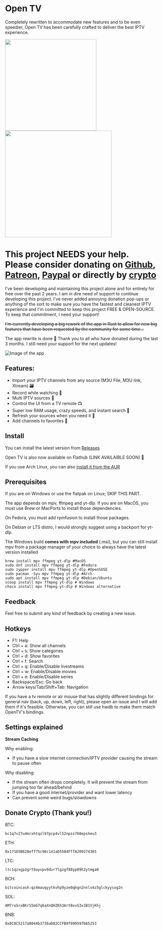 # Open TV

Completely rewritten to accommodate new features and to be even speedier, Open TV has been carefully crafted to deliver the best IPTV experience.

<a href="https://flathub.org/apps/dev.fredol.open-tv">
  <img src="https://dl.flathub.org/assets/badges/flathub-badge-en.svg" width="300"/>
</a>
<a href="https://apps.microsoft.com/detail/9PBWX3RKR1QX?launch=true&mode=mini">
	<img src="https://get.microsoft.com/images/en-us%20dark.svg" width="350"/>
</a>

# This project NEEDS your help. Please consider donating on [Github](https://github.com/sponsors/Fredolx), [Patreon](https://www.patreon.com/fredol), [Paypal](https://paypal.me/fredolx) or directly by [crypto](#crypto)
I've been developing and maintaining this project alone and for entirely for free over the past 2 years. I am in dire need of support to continue developing this project. I've never added annoying donation pop-ups or anything of the sort to make sure you have the fastest and cleanest IPTV experience and I'm committed to keep this project FREE & OPEN-SOURCE. To keep that commitment, I need your support!

~~I'm currently developing a big rework of the app in Rust to allow for new big features that have been requested by the community for some time...~~

The app rewrite is done 🎊 Thank you to all who have donated during the last 3 months. I still need your support for the next updates!

![Image of the app](https://github.com/Fredolx/open-tv/blob/main/screenshots/demo1.png)

## Features:
- Import your IPTV channels from any source (M3U File, M3U link, Xtream) 🗃️
- Record while watching 🎥
- Multi IPTV sources 🎊
- Control the UI from a TV remote 📺
- Super low RAM usage, crazy speeds, and instant search 🚅
- Refresh your sources when you need it 🔄
- Add channels to favorites 🌟

## Install
You can install the latest version from [Releases](https://github.com/Fredolx/open-tv/releases/)

Open TV is also now available on Flathub (LINK AVAILAIBLE SOON) 🎊

If you use Arch Linux, you can also [install it from the AUR](https://aur.archlinux.org/packages/open-tv-bin) 

## Prerequisites
If you are on Windows or use the flatpak on Linux; SKIP THIS PART. 

The app depends on mpv, ffmpeg and yt-dlp. 
If you are on MacOS, you must use Brew or MacPorts to install those dependencies. 

On Fedora, you must add rpmfusion to install those packages.

On Debian or LTS distro, I would strongly suggest using a backport for yt-dlp.

The Windows build **comes with mpv included** (.msi), but you can still install mpv from a package manager of your choice to always have the latest version installed

```
brew install mpv ffmpeg yt-dlp #MacOS
sudo dnf install mpv ffmpeg yt-dlp #Fedora
sudo zypper install mpv ffmpeg yt-dlp #OpenSUSE
sudo pacman -Syu mpv ffmpeg yt-dlp #Arch
sudo apt install mpv ffmpeg yt-dlp #Debian/Ubuntu
scoop install mpv ffmpeg yt-dlp # Windows
choco install mpv ffmpeg yt-dlp # Windows alternative
```

## Feedback
Feel free to submit any kind of feedback by creating a new issue.

## Hotkeys
* F1: Help
* Ctrl + a: Show all channels
* Ctrl + s: Show categories
* Ctrl + d: Show favorites
* Ctrl + f: Search
* Ctrl + q: Enable/Disable livestreams
* Ctrl + w: Enable/Disable movies
* Ctrl + e: Enable/Disable series
* Backspace/Esc: Go back
* Arrow keys/Tab/Shift+Tab: Navigation

If you have a tv remote or air mouse that has slightly different bindings for general nav (back, up, down, left, right),
please open an issue and I will add them if it's feasible. Otherwise, you can still use hwdb to make them match OpenTV's bindings.

## Settings explained

**Stream Caching**

Why enabling:
  - If you have a slow internet connection/IPTV provider causing the stream to pause often

Why disabling: 
  - If the stream often drops completely. It will prevent the stream from jumping too far ahead/behind
  - If you have a good internet/provider and want lower latency
  - Can prevent some weird bugs/slowdowns

## Donate Crypto (Thank you!)
BTC:
```
bc1q7v27u4mrxhtqzl97pcp4vl52npss760epsheu3
```

ETH:
```
0x171D5B628eff75c98c141aD5584FffA209274365
```

LTC:
```
ltc1qzxgp2grt9ayvpv0dur7lgzgf88yp09h2ytmga0
```

BCH:
```
bitcoincash:qz4mauqyytkvhp9yze0qhgn2nnlv4z5glckyysxg2n
```

SOL:
```
AM7roSrxBKrS5mG7q6aXnQHZKh3ArtBxvG3x1B1VjKhj
```

BNB:
```
0x0C8C5217a8044b3736aD82CCFB9f099597b65253
```
